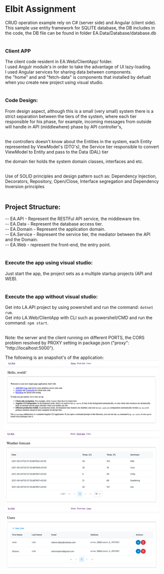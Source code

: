 

# Elbit Assignment
CRUD operation example rely on C# (server side) and Angular (client side). <br />
This sample use entity framework for SQLITE database, the DB includes in the code, the DB file can be found in folder EA.Data/Database/database.db <br /><br />

### Client APP
The client code resident in EA.Web/ClientApp/ folder.<br />
I used Angulr module's in order to take the advantage of UI lazy-loading.<br />
I used Angular services for sharing data between components.<br />
the "home" and and "fetch-data" is components that installed by defualt when you create new project using visual studio.<br /><br />

### Code Design:
From design aspect, although this is a small (very small) system there is a strict separation between the tiers of the system, where each tier responsible for his phase, for example, incoming messages from outside will handle in API (middlewhere) phase by API controller's, <br /><br />

the controllers doesn't know about the Entities in the system, each Entity represented by ViewModel's (DTO's), the Service tier responsible to convert ViewModel to Entity and pass to the Data (DAL) tier<br />

the domain tier holds the system domain classes, interfaces and etc.<br /><br />

Use of SOLID principles and design pattern such as: Dependency Injection, Decorators, Repository, Open/Close, 
Interface segregation and Dependency Inversion principles<br /><br />


## Project Structure:
-- EA.API - Represent the RESTFul API service, the middleware tire.<br />
-- EA.Data - Represent the database access tier.<br />
-- EA.Domain - Represent the application domain.<br />
-- EA.Service - Represent the service tier, the mediator between the API and the Domain.<br />
-- EA.Web - represent the front-end, the entry point.<br /><br />

### Execute the app using visual studio:
Just start the app, the project sets as a multiple startup projects (API and WEB).<br /><br />

### Execute the app without visual studio:
Get into LA.API project by using powershell and run the command: ```dotnet rum```.<br />
Get into LA.Web/ClientApp with CLI such as powershell/CMD and run the command: ```npm start```.<br /><br />


Note: the server and the client running on different PORTS, the CORS problem resolved by PROXY setting in package.json ("proxy": "http://localhost:5000").


The following is an snapshot's of the application:
![Edit Mode](./3.png "")
![Edit Mode](./2.png "")
![Edit Mode](./1.png "")



